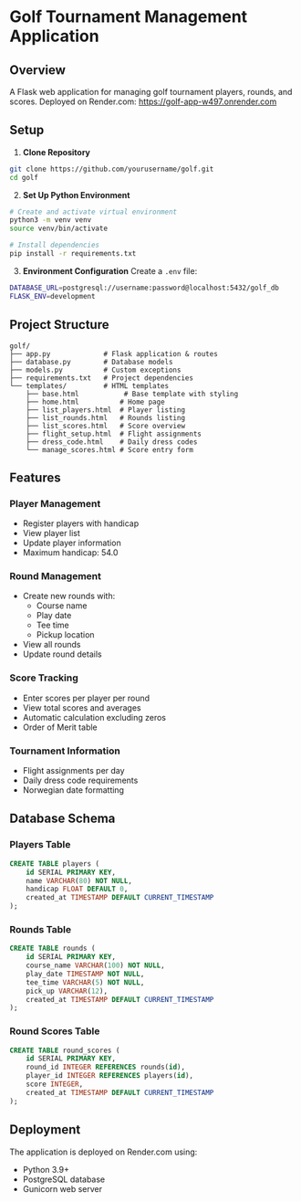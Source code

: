 # Golf Tournament Management Application

## Overview
A Flask web application for managing golf tournament players, rounds, and scores.
Deployed on Render.com: https://golf-app-w497.onrender.com

## Setup

1. **Clone Repository**
```bash
git clone https://github.com/yourusername/golf.git
cd golf
```

2. **Set Up Python Environment**
```bash
# Create and activate virtual environment
python3 -m venv venv
source venv/bin/activate

# Install dependencies
pip install -r requirements.txt
```

3. **Environment Configuration**
Create a `.env` file:
```bash
DATABASE_URL=postgresql://username:password@localhost:5432/golf_db
FLASK_ENV=development
```

## Project Structure
```plaintext
golf/
├── app.py             # Flask application & routes
├── database.py        # Database models
├── models.py          # Custom exceptions
├── requirements.txt   # Project dependencies
└── templates/         # HTML templates
    ├── base.html           # Base template with styling
    ├── home.html          # Home page
    ├── list_players.html  # Player listing
    ├── list_rounds.html   # Rounds listing
    ├── list_scores.html   # Score overview
    ├── flight_setup.html  # Flight assignments
    ├── dress_code.html    # Daily dress codes
    └── manage_scores.html # Score entry form
```

## Features

### Player Management
- Register players with handicap
- View player list
- Update player information
- Maximum handicap: 54.0

### Round Management
- Create new rounds with:
  - Course name
  - Play date
  - Tee time
  - Pickup location
- View all rounds
- Update round details

### Score Tracking
- Enter scores per player per round
- View total scores and averages
- Automatic calculation excluding zeros
- Order of Merit table

### Tournament Information
- Flight assignments per day
- Daily dress code requirements
- Norwegian date formatting

## Database Schema

### Players Table
```sql
CREATE TABLE players (
    id SERIAL PRIMARY KEY,
    name VARCHAR(80) NOT NULL,
    handicap FLOAT DEFAULT 0,
    created_at TIMESTAMP DEFAULT CURRENT_TIMESTAMP
);
```

### Rounds Table
```sql
CREATE TABLE rounds (
    id SERIAL PRIMARY KEY,
    course_name VARCHAR(100) NOT NULL,
    play_date TIMESTAMP NOT NULL,
    tee_time VARCHAR(5) NOT NULL,
    pick_up VARCHAR(12),
    created_at TIMESTAMP DEFAULT CURRENT_TIMESTAMP
);
```

### Round Scores Table
```sql
CREATE TABLE round_scores (
    id SERIAL PRIMARY KEY,
    round_id INTEGER REFERENCES rounds(id),
    player_id INTEGER REFERENCES players(id),
    score INTEGER,
    created_at TIMESTAMP DEFAULT CURRENT_TIMESTAMP
);
```

## Deployment
The application is deployed on Render.com using:
- Python 3.9+
- PostgreSQL database
- Gunicorn web server